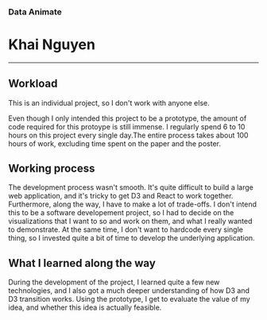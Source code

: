 ### Data Animate
# Khai Nguyen

-------------------------------------
## Workload
This is an individual project, so I don't work with anyone else. 

Even though I only intended this project to be a prototype, the amount of code required for this protoype is still immense. I regularly spend 6 to 10 hours on this project every single day.The entire process takes about 100 hours of work, excluding time spent on the paper and the poster. 

## Working process
The development process wasn't smooth. It's quite difficult to build a large web application, and it's tricky to get D3 and React to work together. Furthermore, along the way, I have to make a lot of trade-offs. I don't intend this to be a software developement project, so I had to decide on the visualizations that I want to so and work on them, and what I really wanted to demonstrate. At the same time, I don't want to hardcode every single thing, so I invested quite a bit of time to develop the underlying application. 

## What I learned along the way
During the development of the project, I learned quite a few new technologies, and I also got a much deeper understanding of how D3 and D3 transition works. Using the prototype, I get to evaluate the value of my idea, and whether this idea is actually feasible. 